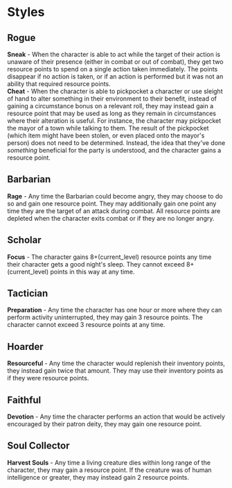 Styles
=====
Rogue
-----
**Sneak** - When the character is able to act while the target of their action is unaware of their presence (either in combat or out of combat), they get two resource points to spend on a single action taken immediately. The points disappear if no action is taken, or if an action is performed but it was not an ability that required resource points.\
**Cheat** - When the character is able to pickpocket a character or use sleight of hand to alter something in their environment to their benefit, instead of gaining a circumstance bonus on a relevant roll, they may instead gain a resource point that may be used as long as they remain in circumstances where their alteration is useful. For instance, the character may pickpocket the mayor of a town while talking to them. The result of the pickpocket (which item might have been stolen, or even placed onto the mayor's person) does not need to be determined. Instead, the idea that they've done *something* beneficial for the party is understood, and the character gains a resource point.

Barbarian
-----
**Rage** - Any time the Barbarian could become angry, they may choose to do so and gain one resource point. They may additionally gain one point any time they are the target of an attack during combat. All resource points are depleted when the character exits combat or if they are no longer angry.

Scholar
-----
**Focus** - The character gains 8+(current_level) resource points any time their character gets a good night's sleep. They cannot exceed 8+(current_level) points in this way at any time.

Tactician
-----
**Preparation** - Any time the character has one hour or more where they can perform activity uninterrupted, they may gain 3 resource points. The character cannot exceed 3 resource points at any time.

Hoarder
-----
**Resourceful** - Any time the character would replenish their inventory points, they instead gain twice that amount. They may use their inventory points as if they were resource points.

Faithful
-----
**Devotion** - Any time the character performs an action that would be actively encouraged by their patron deity, they may gain one resource point.

Soul Collector
-----
**Harvest Souls** - Any time a living creature dies within long range of the character, they may gain a resource point. If the creature was of human intelligence or greater, they may instead gain 2 resource points.